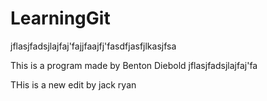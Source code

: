 # LearningGit

jflasjfadsjlajfaj'fajjfaajfj'fasdfjasfjlkasjfsa

This is a program made by Benton Diebold
jflasjfadsjlajfaj'fa

THis is a new edit by jack ryan
